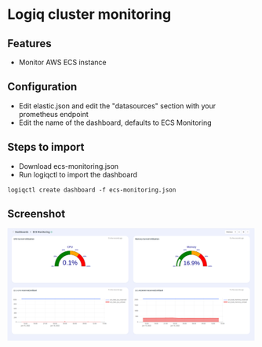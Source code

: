 # Logiq cluster monitoring

## Features
* Monitor AWS ECS instance

## Configuration

* Edit elastic.json and edit the "datasources" section with your prometheus endpoint
* Edit the name of the dashboard, defaults to ECS Monitoring

## Steps to import

* Download ecs-monitoring.json
* Run logiqctl to import the dashboard

```
logiqctl create dashboard -f ecs-monitoring.json
```

## Screenshot
![image info](./aws-ecs.png)

